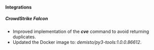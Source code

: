
#### Integrations

##### CrowdStrike Falcon

- Improved implementation of the ***cve*** command to avoid returning duplicates.
- Updated the Docker image to: *demisto/py3-tools:1.0.0.86612*.
